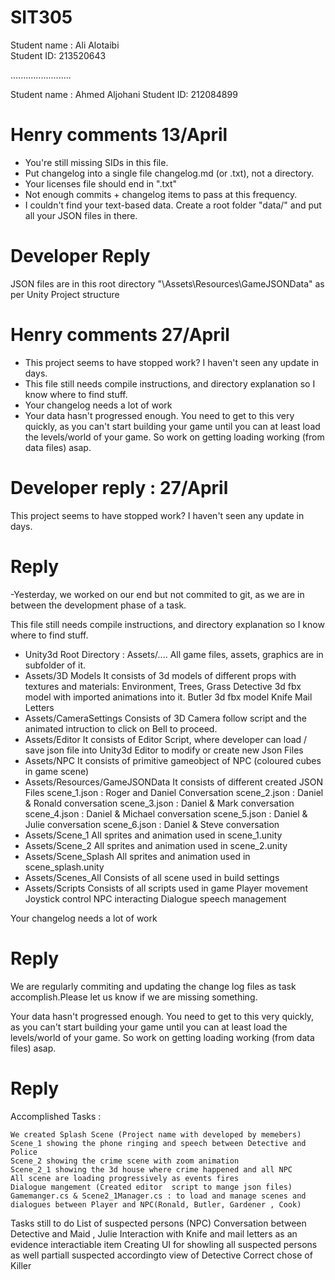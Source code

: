 # SIT305

Student name : Ali Alotaibi  
Student ID: 213520643

........................

Student name : Ahmed Aljohani
Student ID: 212084899

# Henry comments 13/April
- You're still missing SIDs in this file.
- Put changelog into a single file changelog.md (or .txt), not a directory.
- Your licenses file should end in ".txt"
- Not enough commits + changelog items to pass at this frequency.
- I couldn't find your text-based data. Create a root folder "data/" and put all your JSON files in there.


# Developer Reply 
JSON files are in this root directory "\Assets\Resources\GameJSONData" as per Unity Project structure

# Henry comments 27/April
- This project seems to have stopped work? I haven't seen any update in days.
- This file still needs compile instructions, and directory explanation so I know where to find stuff.
- Your changelog needs a lot of work
- Your data hasn't progressed enough. You need to get to this very quickly, as you can't start building your game until you can at least load the levels/world of your game. So work on getting loading working (from data files) asap.

# Developer reply : 27/April

This project seems to have stopped work? I haven't seen any update in days.

# Reply
-Yesterday, we worked on our end but not commited to git, as we are in between the development phase of a task. 

This file still needs compile instructions, and directory explanation so I know where to find stuff.

- Unity3d Root Directory : Assets/....
	All game files, assets, graphics are in subfolder of it.
- Assets/3D Models
     It consists of 3d models of different props with textures and materials:
     Environment, Trees, Grass
     Detective 3d fbx model with imported animations into it.
     Butler 3d fbx model
     Knife
     Mail Letters
- Assets/CameraSettings
    Consists of 3D Camera follow script and the animated intruction to click on Bell to proceed.
- Assets/Editor
    It consists of Editor Script, where developer can load / save json file into Unity3d Editor to modify or create new Json Files
- Assets/NPC
    It consists of primitive gameobject of NPC (coloured cubes in game scene)
- Assets/Resources/GameJSONData
    It consists of different created JSON Files
    	scene_1.json : Roger and Daniel Conversation
   	scene_2.json  : Daniel & Ronald conversation
	scene_3.json  : Daniel & Mark conversation
	scene_4.json  : Daniel & Michael conversation
	scene_5.json  : Daniel & Julie conversation
	scene_6.json  : Daniel & Steve conversation
- Assets/Scene_1
    All sprites and animation used in scene_1.unity
- Assets/Scene_2
    All sprites and animation used in scene_2.unity
- Assets/Scene_Splash
   All sprites and animation used in scene_splash.unity
- Assets/Scenes_All
   Consists of all scene used in build settings
- Assets/Scripts
   Consists of all scripts used in game
   Player movement
   Joystick control
   NPC interacting
   Dialogue speech management

Your changelog needs a lot of work

# Reply
We are regularly commiting and updating the change log files as task accomplish.Please let us know if we are missing something.

Your data hasn't progressed enough. You need to get to this very quickly, as you can't start building your game until you can at least load the levels/world of your game. So work on getting loading working (from data files) asap. 
# Reply

Accomplished Tasks :

	We created Splash Scene (Project name with developed by memebers)
  	Scene_1 showing the phone ringing and speech between Detective and Police
 	Scene_2 showing the crime scene with zoom animation
  	Scene_2_1 showing the 3d house where crime happened and all NPC
	All scene are loading progressively as events fires
	Dialogue mangement (Created editor  script to mange json files)
	Gamemanger.cs & Scene2_1Manager.cs : to load and manage scenes and dialogues between Player and NPC(Ronald, Butler, Gardener , Cook)

Tasks still to do
	List of suspected persons (NPC)	
	Conversation between Detective and Maid , Julie
	Interaction with Knife and mail letters as an evidence interactiable item
   	Creating UI for showling all suspected persons as well partiall suspected accordingto view of Detective
	Correct chose of Killer



